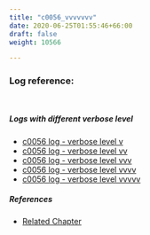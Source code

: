 ```yaml
---
title: "c0056_vvvvvvv"
date: 2020-06-25T01:55:46+66:00
draft: false
weight: 10566

---
```


### Log reference: <no value>

```
    
```

##### Logs with different verbose level
* [c0056 log - verbose level v](../../logs/c0056_v)
* [c0056 log - verbose level vv](../../logs/c0056_vv)
* [c0056 log - verbose level vvv](../../logs/c0056_vvv)
* [c0056 log - verbose level vvvv](../../logs/c0056_vvvv)
* [c0056 log - verbose level vvvvv](../../logs/c0056_vvvvv)

##### References
* [Related Chapter](../../loop/c0056)
